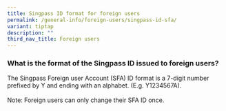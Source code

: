 ```yaml
---
title: Singpass ID format for foreign users
permalink: /general-info/foreign-users/singpass-id-sfa/
variant: tiptap
description: ""
third_nav_title: Foreign users
---
```

<h3>What is the format of the Singpass ID issued to foreign users?</h3>
<p>The Singpass Foreign user Account (SFA) ID format is a 7-digit number
prefixed by Y and ending with an alphabet. (E.g. Y1234567A).
<br>
<br>Note: Foreign users can only change their SFA ID once.</p>